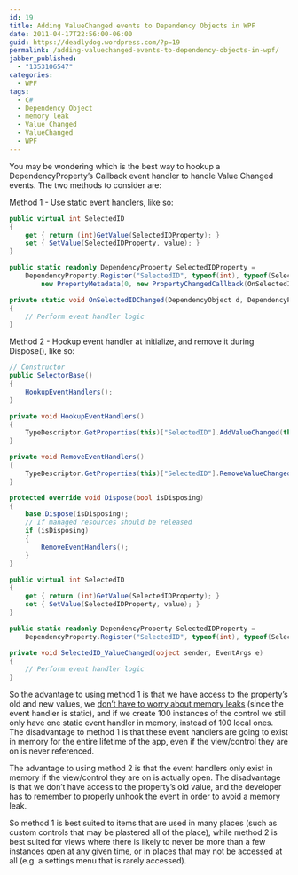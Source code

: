 ```yaml
---
id: 19
title: Adding ValueChanged events to Dependency Objects in WPF
date: 2011-04-17T22:56:00-06:00
guid: https://deadlydog.wordpress.com/?p=19
permalink: /adding-valuechanged-events-to-dependency-objects-in-wpf/
jabber_published:
  - "1353106547"
categories:
  - WPF
tags:
  - C#
  - Dependency Object
  - memory leak
  - Value Changed
  - ValueChanged
  - WPF
---
```

You may be wondering which is the best way to hookup a DependencyProperty&#8217;s Callback event handler to handle Value Changed events. The two methods to consider are:

Method 1 - Use static event handlers, like so:

```csharp
public virtual int SelectedID
{
	get { return (int)GetValue(SelectedIDProperty); }
	set { SetValue(SelectedIDProperty, value); }
}

public static readonly DependencyProperty SelectedIDProperty =
	DependencyProperty.Register("SelectedID", typeof(int), typeof(SelectorBase),
		new PropertyMetadata(0, new PropertyChangedCallback(OnSelectedIDChanged)));

private static void OnSelectedIDChanged(DependencyObject d, DependencyPropertyChangedEventArgs e)
{
	// Perform event handler logic
}
```

Method 2 - Hookup event handler at initialize, and remove it during Dispose(), like so:

```csharp
// Constructor
public SelectorBase()
{
	HookupEventHandlers();
}

private void HookupEventHandlers()
{
	TypeDescriptor.GetProperties(this)["SelectedID"].AddValueChanged(this, SelectedID_ValueChanged);
}

private void RemoveEventHandlers()
{
	TypeDescriptor.GetProperties(this)["SelectedID"].RemoveValueChanged(this, SelectedID_ValueChanged);
}

protected override void Dispose(bool isDisposing)
{
	base.Dispose(isDisposing);
	// If managed resources should be released
	if (isDisposing)
	{
		RemoveEventHandlers();
	}
}

public virtual int SelectedID
{
	get { return (int)GetValue(SelectedIDProperty); }
	set { SetValue(SelectedIDProperty, value); }
}

public static readonly DependencyProperty SelectedIDProperty =
	DependencyProperty.Register("SelectedID", typeof(int), typeof(SelectorBase), new PropertyMetadata(0));

private void SelectedID_ValueChanged(object sender, EventArgs e)
{
	// Perform event handler logic
}
```

So the advantage to using method 1 is that we have access to the property&#8217;s old and new values, we <a href="http://social.msdn.microsoft.com/Forums/en-US/wpf/thread/6f18c879-6ea4-4473-b316-30c4fd5f43b5" target="_blank">don&#8217;t have to worry about memory leaks</a> (since the event handler is static), and if we create 100 instances of the control we still only have one static event handler in memory, instead of 100 local ones. The disadvantage to method 1 is that these event handlers are going to exist in memory for the entire lifetime of the app, even if the view/control they are on is never referenced.

The advantage to using method 2 is that the event handlers only exist in memory if the view/control they are on is actually open. The disadvantage is that we don&#8217;t have access to the property&#8217;s old value, and the developer has to remember to properly unhook the event in order to avoid a memory leak.

So method 1 is best suited to items that are used in many places (such as custom controls that may be plastered all of the place), while method 2 is best suited for views where there is likely to never be more than a few instances open at any given time, or in places that may not be accessed at all (e.g. a settings menu that is rarely accessed).
